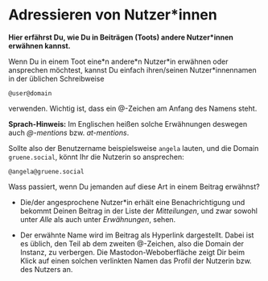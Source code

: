 # Adressieren von Nutzer*innen

**Hier erfährst Du, wie Du in Beiträgen (Toots) andere Nutzer\*innen erwähnen kannst.**

Wenn Du in einem Toot eine\*n andere\*n Nutzer\*in erwähnen oder ansprechen möchtest, kannst Du einfach ihren/seinen Nutzer\*innennamen in der üblichen Schreibweise

    @user@domain

verwenden. Wichtig ist, dass ein @-Zeichen am Anfang des Namens steht.

**Sprach-Hinweis:** Im Englischen heißen solche Erwähnungen deswegen auch _@-mentions_ bzw. _at-mentions_.

Sollte also der Benutzername beispielsweise `angela` lauten, und die Domain `gruene.social`, könnt Ihr die Nutzerin so ansprechen:

    @angela@gruene.social

Wass passiert, wenn Du jemanden auf diese Art in einem Beitrag erwähnst?

- Die/der angesprochene Nutzer\*in erhält eine Benachrichtigung und bekommt Deinen Beitrag in der Liste der _Mitteilungen_, und zwar sowohl unter _Alle_ als auch unter _Erwähnungen_, sehen.

- Der erwähnte Name wird im Beitrag als Hyperlink dargestellt. Dabei ist es üblich, den Teil ab dem zweiten @-Zeichen, also die Domain der Instanz, zu verbergen. Die Mastodon-Weboberfläche zeigt Dir beim Klick auf einen solchen verlinkten Namen das Profil der Nutzerin bzw. des Nutzers an.
